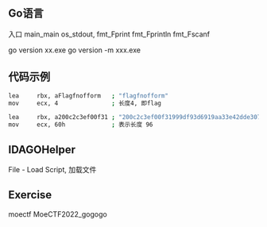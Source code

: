 ## Go语言
入口 main_main
os_stdout, fmt_Fprint fmt_Fprintln fmt_Fscanf


go version xx.exe
go version -m xxx.exe
## 代码示例

```sh
lea     rbx, aFlagfnofform   ; "flagfnofform"
mov     ecx, 4               ; 长度4, 即flag

lea     rbx, a200c2c3ef00f31 ; "200c2c3ef00f31999df93d6919aa33e42dde307"...
mov     ecx, 60h             ; 表示长度 96
```
## IDAGOHelper
File - Load Script, 加载文件

## Exercise
moectf MoeCTF2022_gogogo